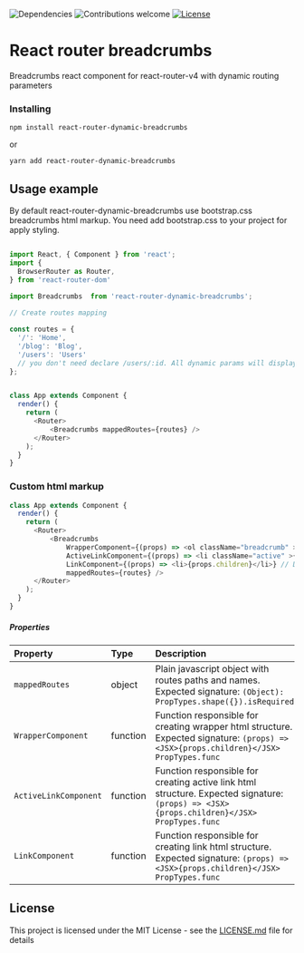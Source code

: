 ![Dependencies](https://img.shields.io/badge/dependencies-up%20to%20date-brightgreen.svg)
![Contributions welcome](https://img.shields.io/badge/contributions-welcome-brightgreen.svg)
[![License](https://img.shields.io/badge/license-MIT%20License-brightgreen.svg)](https://opensource.org/licenses/MIT)

# React router breadcrumbs

Breadcrumbs react component for react-router-v4 with dynamic routing parameters

### Installing

```
npm install react-router-dynamic-breadcrumbs 
```

or

```
yarn add react-router-dynamic-breadcrumbs
```

## Usage example

By default react-router-dynamic-breadcrumbs use bootstrap.css breadcrumbs html markup. You need add bootstrap.css to your project for apply styling.

```javascript

import React, { Component } from 'react';
import {
  BrowserRouter as Router,
} from 'react-router-dom'
     
import Breadcrumbs  from 'react-router-dynamic-breadcrumbs';   

// Create routes mapping

const routes = {
  '/': 'Home',
  '/blog': 'Blog',
  '/users': 'Users'
  // you don't need declare /users/:id. All dynamic params will display automatically.
};


class App extends Component {
  render() {
    return (
      <Router>
          <Breadcrumbs mappedRoutes={routes} />
      </Router>
    );
  }
}

```

### Custom html markup

``` javascript
class App extends Component {
  render() {
    return (
      <Router>
          <Breadcrumbs 
              WrapperComponent={(props) => <ol className="breadcrumb" >{props.children}</ol>}
              ActiveLinkComponent={(props) => <li className="active" >{props.children}</li>}
              LinkComponent={(props) => <li>{props.children}</li>} // Don't create link tag or <Link />. Component will wrapp props.children with <Link />
              mappedRoutes={routes} />
      </Router>
    );
  }
}

```

##### Properties

| Property | Type | Description
:---|:---|:---
| `mappedRoutes` | object | Plain javascript object with routes paths and names. Expected signature: `(Object): PropTypes.shape({}).isRequired` |
| `WrapperComponent` | function | Function responsible for creating wrapper html structure. Expected signature: `(props) => <JSX>{props.children}</JSX> PropTypes.func` |
| `ActiveLinkComponent` | function | Function responsible for creating active link html structure. Expected signature: `(props) => <JSX>{props.children}</JSX> PropTypes.func` |
| `LinkComponent` | function | Function responsible for creating link html structure. Expected signature: `(props) => <JSX>{props.children}</JSX> PropTypes.func` |



## License

This project is licensed under the MIT License - see the [LICENSE.md](LICENSE.md) file for details
